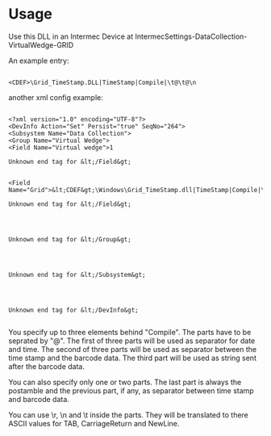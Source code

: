 # Usage #

Use this DLL in an Intermec Device at IntermecSettings-DataCollection-VirtualWedge-GRID

An example entry:

```

<CDEF>\Grid_TimeStamp.DLL|TimeStamp|Compile|\t@\t@\n
```

another xml config example:

```

<?xml version="1.0" encoding="UTF-8"?>
<DevInfo Action="Set" Persist="true" SeqNo="264">
<Subsystem Name="Data Collection">
<Group Name="Virtual Wedge">
<Field Name="Virtual wedge">1

Unknown end tag for &lt;/Field&gt;


<Field Name="Grid">&lt;CDEF&gt;\Windows\Grid_TimeStamp.dll|TimeStamp|Compile|\t@\t@\n

Unknown end tag for &lt;/Field&gt;




Unknown end tag for &lt;/Group&gt;




Unknown end tag for &lt;/Subsystem&gt;




Unknown end tag for &lt;/DevInfo&gt;


```

You specify up to three elements behind "Compile". The parts have to be seprated by "@". The first of three parts will be used as separator for date and time. The second of three parts will be used as separator between the time stamp and the barcode data. The third part will be used as string sent after the barcode data.

You can also specify only one or two parts. The last part is always the postamble and the previous part, if any, as separator between time stamp and barcode data.

You can use \r, \n and \t inside the parts. They will be translated to there ASCII values for TAB, CarriageReturn and NewLine.